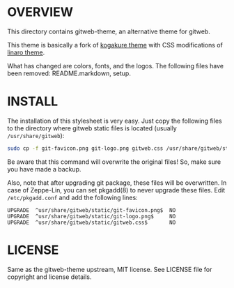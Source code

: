 OVERVIEW
========

This directory contains gitweb-theme, an alternative theme for gitweb.

This theme is basically a fork of [kogakure theme][1] with CSS
modifications of [linaro theme][2].

[1]: https://github.com/kogakure/gitweb-theme
[2]: http://git.linaro.org/infrastructure/gitweb-linaro-theme.git

What has changed are colors, fonts, and the logos.  The following files
have been removed: README.markdown, setup.


INSTALL
=======

The installation of this stylesheet is very easy.  Just copy the
following files to the directory where gitweb static files is located
(usually `/usr/share/gitweb`):

```sh
sudo cp -f git-favicon.png git-logo.png gitweb.css /usr/share/gitweb/static/
```

Be aware that this command will overwrite the original files!  So, make
sure you have made a backup.

Also, note that after upgrading git package, these files will be
overwritten.  In case of Zeppe-Lin, you can set pkgadd(8) to never
upgrade these files.  Edit `/etc/pkgadd.conf` and add the following
lines:

```
UPGRADE  ^usr/share/gitweb/static/git-favicon.png$  NO
UPGRADE  ^usr/share/gitweb/static/git-logo.png$     NO
UPGRADE  ^usr/share/gitweb/static/gitweb.css$       NO
```


LICENSE
=======

Same as the gitweb-theme upstream, MIT license.
See LICENSE file for copyright and license details.
